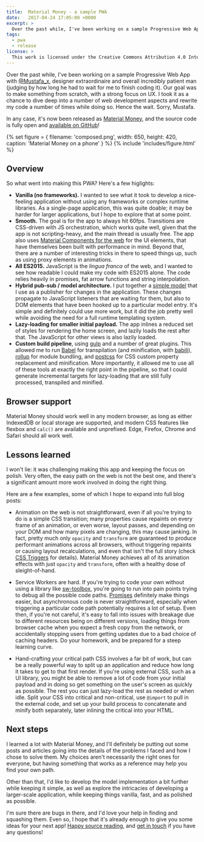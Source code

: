 ```yaml
---
title:  Material Money - a sample PWA
date:   2017-04-24 17:05:00 +0000
excerpt: >
  Over the past while, I've been working on a sample Progressive Web App with Mustafa. We learned a lot! This post is an overview of what I learned as a developer, and what I'd like to explore further.
tags:
  - pwa
  - release
license: >
  This work is licensed under the Creative Commons Attribution 4.0 International License. To view a copy of this license, visit http://creativecommons.org/licenses/by/4.0/ or send a letter to Creative Commons, PO Box 1866, Mountain View, CA 94042, USA.
---
```


Over the past while, I've been working on a sample Progressive Web App with [@Mustafa_x](https://twitter.com/Mustafa_x), designer extraordinaire and overall incredibly patient man (judging by how long he had to wait for me to finish coding it). Our goal was to make something from scratch, with a strong focus on UX. I took it as a chance to dive deep into a number of web development aspects and rewrite my code a number of times while doing so. Hence the wait. Sorry, Mustafa.

In any case, it's now been released as [Material Money](https://material.money), and the source code is fully open and [available on GitHub](https://github.com/GoogleChrome/sample-currency-converter)!

{% set figure = { filename: 'composed.png', width: 650, height: 420, caption: 'Material Money on a phone' } %}
{% include 'includes/figure.html' %}

## Overview

So what went into making this PWA? Here's a few higlights:

- **Vanilla (no frameworks).** I wanted to see what it took to develop a nice-feeling application without using any frameworks or complex runtime libraries. As a single-page application, this was quite doable; it may be harder for larger applications, but I hope to explore that at some point.
- **Smooth.** The goal is for the app to always hit 60fps. Transitions are CSS-driven with JS orchestration, which works quite well, given that the app is not scripting-heavy, and the main thread is usually free. The app also uses [Material Components for the web](https://github.com/material-components/material-components-web) for the UI elements, that have themselves been built with performance in mind. Beyond that, there are a number of interesting tricks in there to speed things up, such as using proxy elements in animations.
- **All ES2015.** JavaScript is the *lingua franca* of the web, and I wanted to see how readable I could make my code with ES2015 alone. The code relies heavily in promises, fat arrow functions and string interpolation.
- **Hybrid pub-sub / model architecture.** I put together a [simple model](https://github.com/GoogleChrome/sample-currency-converter/blob/master/scripts/model.js) that I use as a publisher for changes in the application. These changes propagate to JavaScript listeners that are waiting for them, but also to DOM elements that have been hooked up to a particular model entry. It's simple and definitely could use more work, but it did the job pretty well while avoiding the need for a full runtime templating system.
- **Lazy-loading for smaller initial payload.** The app inlines a reduced set of styles for rendering the home screen, and lazily loads the rest after that. The JavaScript for other views is also lazily loaded.
- **Custom build pipeline**, using [gulp](http://gulpjs.com/) and a number of great plugins. This allowed me to run [Babel](https://babeljs.io/) for transpilation (and minification, with [babili](https://github.com/babel/babili)), [rollup](https://rollupjs.org/) for module bundling, and [postcss](http://postcss.org/) for CSS custom property replacement and minification. More importantly, it allowed me to use all of these tools at exactly the right point in the pipeline, so that I could generate incremental targets for lazy-loading that are still fully processed, transpiled and minified.

## Browser support

Material Money should work well in any modern browser, as long as either IndexedDB or local storage are supported, and modern CSS features like flexbox and `calc()` are available and unprefixed. Edge, Firefox, Chrome and Safari should all work well.

## Lessons learned

I won't lie: it was challenging making this app and keeping the focus on polish. Very often, the easy path on the web is not the best one, and there's a significant amount more work involved in doing the right thing.

Here are a few examples, some of which I hope to expand into full blog posts:

- Animation on the web is not straightforward, even if all you're trying to do is a simple CSS transition; many properties cause repaints on every frame of an animation, or even worse, layout passes, and depending on your DOM and how many pixels are changing, this may cause janking. In fact, pretty much only `opacity` and `transform` are guaranteed to produce performant animations across all browsers, without triggering repaints or causing layout recalculations, and even that isn't the full story (check [CSS Triggers](https://csstriggers.com/) for details). Material Money achieves all of its animation effects with just `opacity` and `transform`, often with a healthy dose of sleight-of-hand.

- Service Workers are hard. If you're trying to code your own without using a library like [sw-toolbox](https://github.com/GoogleChrome/sw-toolbox), you're going to run into pain points trying to debug all the possible code paths. [Promises](https://developer.mozilla.org/en/docs/Web/JavaScript/Reference/Global_Objects/Promise) definitely make things easier, but asynchronous code is never straightforward, especially when triggering a particular code path potentially requires a lot of setup. Even then, if you're not careful, it's easy to fall into issues with breakage due to different resources being on different versions, loading things from browser cache when you expect a fresh copy from the network, or accidentally stopping users from getting updates due to a bad choice of caching headers. Do your homework, and be prepared for a steep learning curve.

- Hand-crafting your critical path CSS involves a far bit of work, but can be a really powerful way to split up an application and reduce how long it takes to get to that first render. If you're using external CSS, such as a UI library, you might be able to remove a lot of code from your initial payload and in doing so get something on the user's screen as quickly as possible. The rest you can just lazy-load the rest as needed or when idle. Split your CSS into critical and non-critical, use `@import` to pull in the external code, and set up your build process to concatenate and minify both separately, later inlining the critical into your HTML.

## Next steps

I learned a lot with Material Money, and I'll definitely be putting out some posts and articles going into the details of the problems I faced and how I chose to solve them. My choices aren't necessarily the right ones for everyone, but having something that works as a reference may help you find your own path.

Other than that, I'd like to develop the model implementation a bit further while keeping it simple, as well as explore the intricacies of developing a larger-scale application, while keeping things vanilla, fast, and as polished as possible.

I'm sure there are bugs in there, and I'd love your help in finding and squashing them. Even so, I hope that it's already enough to give you some ideas for your next app! [Happy source reading](https://github.com/GoogleChrome/sample-currency-converter), and [get in touch](https://github.com/GoogleChrome/sample-currency-converter/issues) if you have any questions!
